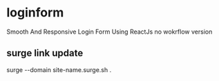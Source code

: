 # loginform
 Smooth And Responsive Login Form Using ReactJs
 no wokrflow version

## surge link update
surge --domain site-name.surge.sh .
